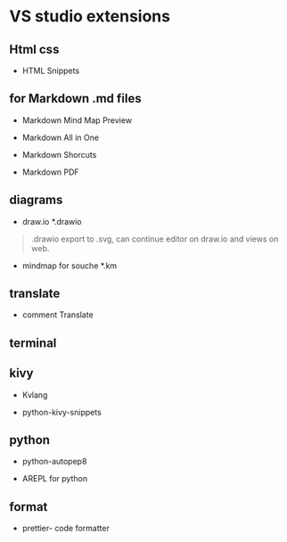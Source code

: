 # VS studio extensions

## Html css

- HTML Snippets


## for Markdown .md files

- Markdown Mind Map Preview

- Markdown All in One

- Markdown Shorcuts

- Markdown PDF

## diagrams
- draw.io *.drawio

> .drawio export to .svg, can continue editor on draw.io and views on web.

- mindmap for souche *.km

## translate

- comment Translate

## terminal

## kivy

- Kvlang

- python-kivy-snippets

## python

- python-autopep8

- AREPL for python

## format
- prettier- code formatter 


